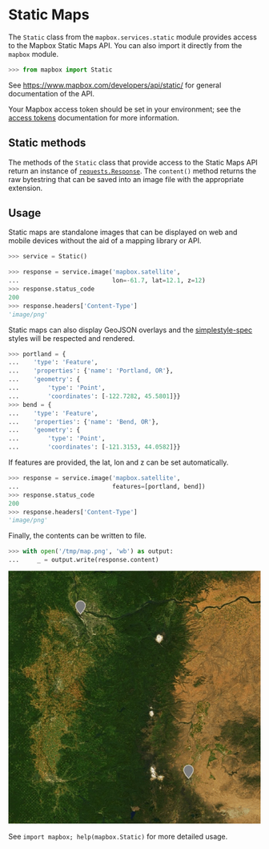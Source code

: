 # Static Maps

The `Static` class from the `mapbox.services.static` module provides
access to the Mapbox Static Maps API. You can also import it directly from the
`mapbox` module.

```python
>>> from mapbox import Static

```

See https://www.mapbox.com/developers/api/static/ for general documentation
of the API.

Your Mapbox access token should be set in your environment; see the [access tokens](access_tokens.md) documentation for more information.

## Static methods

The methods of the `Static` class that provide access to the Static Maps API
return an instance of
[`requests.Response`](http://docs.python-requests.org/en/latest/api/#requests.Response).
The `content()` method returns the raw bytestring that can be saved into an image file 
with the appropriate extension.

## Usage

Static maps are standalone images that can be displayed on web and mobile devices without the aid of a mapping library or API. 

```python
>>> service = Static()

```

```python
>>> response = service.image('mapbox.satellite',
...                          lon=-61.7, lat=12.1, z=12)
>>> response.status_code
200
>>> response.headers['Content-Type']
'image/png'

```

Static maps can also display GeoJSON overlays and the [simplestyle-spec](https://github.com/mapbox/simplestyle-spec) styles will be respected and rendered.

```python
>>> portland = {
...    'type': 'Feature',
...    'properties': {'name': 'Portland, OR'},
...    'geometry': {
...        'type': 'Point',
...        'coordinates': [-122.7282, 45.5801]}}
>>> bend = {
...    'type': 'Feature',
...    'properties': {'name': 'Bend, OR'},
...    'geometry': {
...        'type': 'Point',
...        'coordinates': [-121.3153, 44.0582]}}

```

If features are provided, the lat, lon and z can be set automatically.

```python
>>> response = service.image('mapbox.satellite',
...                          features=[portland, bend])
>>> response.status_code
200
>>> response.headers['Content-Type']
'image/png'

```

Finally, the contents can be written to file.

```python
>>> with open('/tmp/map.png', 'wb') as output:
...     _ = output.write(response.content)

```

![map.png](map.png)

See ``import mapbox; help(mapbox.Static)`` for more detailed usage.

